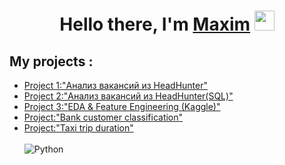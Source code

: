 <h1 align="center">Hello there, I'm <a href="https://github.com/illbeurs" target="_blank">Maxim</a> 
<img src="https://github.com/blackcater/blackcater/raw/main/images/Hi.gif" height="32"/></h1>

## My projects :
* [Project 1:"Анализ вакансий из HeadHunter"](https://github.com/illbeurs/DS-Course/tree/main/DS_Course_Folder/My%20projects/Project_1)
* [Project 2:"Анализ вакансий из HeadHunter(SQL)"](https://github.com/illbeurs/DS-Course/tree/main/DS_Course_Folder/My%20projects/Profect_2)
* [Project 3:"EDA & Feature Engineering (Kaggle)"](https://github.com/illbeurs/DS-Course/tree/main/DS_Course_Folder/My%20projects/Project_3)
* [Project:"Bank customer classification"](https://github.com/illbeurs/DS-Course/tree/fd2b4513367dd7de0c8e6a882eb962f29c74cad4/DS_Course_Folder/My%20projects/Bank_%D0%A1ustomer_%D0%A1lassification)
* [Project:"Taxi trip duration"](https://github.com/illbeurs/DS-Course/tree/fd2b4513367dd7de0c8e6a882eb962f29c74cad4/DS_Course_Folder/My%20projects/Taxi_duration_regression.ipynb) <br><br>
![Python](https://img.shields.io/badge/python-3670A0?style=for-the-badge&logo=python&logoColor=ffdd54)
